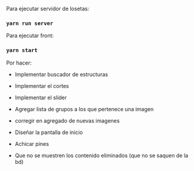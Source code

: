Para ejecutar servidor de losetas:

### `yarn run server`

Para ejecutar front:

### `yarn start`

Por hacer:

- Implementar buscador de estructuras
- Implementar el cortes
- Implementar el slider
- Agregar lista de grupos a los que pertenece una imagen
- corregir en agregado de nuevas imagenes

- Diseñar la pantalla de inicio
- Achicar pines
- Que no se muestren los contenido eliminados (que no se saquen de la bd)
